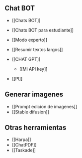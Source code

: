 
## Chat BOT
- [[Chats BOT]]
- [[Chats BOT para estudiante]]
- [[Modo experto]]
- [[Resumir textos largos]]

- [[CHAT GPT]]
	- [[Mi API key]]
- [[PI]]



## Generar imagenes
- [[Prompt edicion de imagenes]]
- [[Stable difusion]]


## Otras herramientas
- [[Harpa]]
- [[ChatPDF]]
- [[Taskade]]